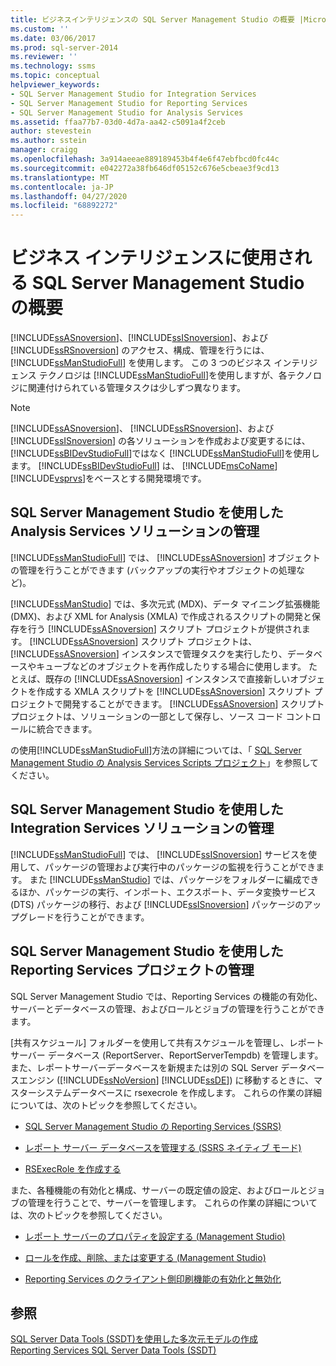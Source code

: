 ```yaml
---
title: ビジネスインテリジェンスの SQL Server Management Studio の概要 |Microsoft Docs
ms.custom: ''
ms.date: 03/06/2017
ms.prod: sql-server-2014
ms.reviewer: ''
ms.technology: ssms
ms.topic: conceptual
helpviewer_keywords:
- SQL Server Management Studio for Integration Services
- SQL Server Management Studio for Reporting Services
- SQL Server Management Studio for Analysis Services
ms.assetid: ffaa77b7-03d0-4d7a-aa42-c5091a4f2ceb
author: stevestein
ms.author: sstein
manager: craigg
ms.openlocfilehash: 3a914aeeae889189453b4f4e6f47ebfbcd0fc44c
ms.sourcegitcommit: e042272a38fb646df05152c676e5cbeae3f9cd13
ms.translationtype: MT
ms.contentlocale: ja-JP
ms.lasthandoff: 04/27/2020
ms.locfileid: "68892272"
---
```

# <a name="introduction-to-sql-server-management-studio-for-business-intelligence"></a>ビジネス インテリジェンスに使用される SQL Server Management Studio の概要
  [!INCLUDE[ssASnoversion](../includes/ssasnoversion-md.md)]、[!INCLUDE[ssISnoversion](../includes/ssisnoversion-md.md)]、および [!INCLUDE[ssRSnoversion](../includes/ssrsnoversion-md.md)] のアクセス、構成、管理を行うには、[!INCLUDE[ssManStudioFull](../includes/ssmanstudiofull-md.md)] を使用します。 この 3 つのビジネス インテリジェンス テクノロジは [!INCLUDE[ssManStudioFull](../includes/ssmanstudiofull-md.md)]を使用しますが、各テクノロジに関連付けられている管理タスクは少しずつ異なります。  
  
> [!NOTE]  
>  [!INCLUDE[ssASnoversion](../includes/ssasnoversion-md.md)]、 [!INCLUDE[ssRSnoversion](../includes/ssrsnoversion-md.md)]、および [!INCLUDE[ssISnoversion](../includes/ssisnoversion-md.md)] の各ソリューションを作成および変更するには、 [!INCLUDE[ssBIDevStudioFull](../includes/ssbidevstudiofull-md.md)]ではなく [!INCLUDE[ssManStudioFull](../includes/ssmanstudiofull-md.md)]を使用します。 [!INCLUDE[ssBIDevStudioFull](../includes/ssbidevstudiofull-md.md)] は、 [!INCLUDE[msCoName](../includes/msconame-md.md)][!INCLUDE[vsprvs](../includes/vsprvs-md.md)]をベースとする開発環境です。  
  
## <a name="managing-analysis-services-solutions-using-sql-server-management-studio"></a>SQL Server Management Studio を使用した Analysis Services ソリューションの管理  
 [!INCLUDE[ssManStudioFull](../includes/ssmanstudiofull-md.md)] では、 [!INCLUDE[ssASnoversion](../includes/ssasnoversion-md.md)] オブジェクトの管理を行うことができます (バックアップの実行やオブジェクトの処理など)。  
  
 [!INCLUDE[ssManStudio](../includes/ssmanstudio-md.md)] では、多次元式 (MDX)、データ マイニング拡張機能 (DMX)、および XML for Analysis (XMLA) で作成されるスクリプトの開発と保存を行う [!INCLUDE[ssASnoversion](../includes/ssasnoversion-md.md)] スクリプト プロジェクトが提供されます。 [!INCLUDE[ssASnoversion](../includes/ssasnoversion-md.md)] スクリプト プロジェクトは、 [!INCLUDE[ssASnoversion](../includes/ssasnoversion-md.md)] インスタンスで管理タスクを実行したり、データベースやキューブなどのオブジェクトを再作成したりする場合に使用します。 たとえば、既存の [!INCLUDE[ssASnoversion](../includes/ssasnoversion-md.md)] インスタンスで直接新しいオブジェクトを作成する XMLA スクリプトを [!INCLUDE[ssASnoversion](../includes/ssasnoversion-md.md)] スクリプト プロジェクトで開発することができます。 [!INCLUDE[ssASnoversion](../includes/ssasnoversion-md.md)] スクリプト プロジェクトは、ソリューションの一部として保存し、ソース コード コントロールに統合できます。  
  
 の使用[!INCLUDE[ssManStudioFull](../includes/ssmanstudiofull-md.md)]方法の詳細については、「 [SQL Server Management Studio の Analysis Services Scripts プロジェクト](https://docs.microsoft.com/analysis-services/instances/analysis-services-scripts-project-in-sql-server-management-studio)」を参照してください。  
  
## <a name="managing-integration-services-solutions-using-sql-server-management-studio"></a>SQL Server Management Studio を使用した Integration Services ソリューションの管理  
 [!INCLUDE[ssManStudioFull](../includes/ssmanstudiofull-md.md)] では、 [!INCLUDE[ssISnoversion](../includes/ssisnoversion-md.md)] サービスを使用して、パッケージの管理および実行中のパッケージの監視を行うことができます。 また [!INCLUDE[ssManStudio](../includes/ssmanstudio-md.md)] では、パッケージをフォルダーに編成できるほか、パッケージの実行、インポート、エクスポート、データ変換サービス (DTS) パッケージの移行、および [!INCLUDE[ssISnoversion](../includes/ssisnoversion-md.md)] パッケージのアップグレードを行うことができます。  
  
## <a name="managing-reporting-services-projects-using-sql-server-management-studio"></a>SQL Server Management Studio を使用した Reporting Services プロジェクトの管理  
 SQL Server Management Studio では、Reporting Services の機能の有効化、サーバーとデータベースの管理、およびロールとジョブの管理を行うことができます。  
  
 [共有スケジュール] フォルダーを使用して共有スケジュールを管理し、レポート サーバー データベース (ReportServer、ReportServerTempdb) を管理します。 また、レポートサーバーデータベースを新規または別の SQL Server データベースエンジン ([!INCLUDE[ssNoVersion](../includes/ssnoversion-md.md)] [!INCLUDE[ssDE](../includes/ssde-md.md)]) に移動するときに、マスターシステムデータベースに rsexecrole を作成します。 これらの作業の詳細については、次のトピックを参照してください。  
  
-   [SQL Server Management Studio の Reporting Services &#40;SSRS&#41;](../reporting-services/tools/reporting-services-in-sql-server-management-studio-ssrs.md)  
  
-   [レポート サーバー データベースを管理する &#40;SSRS ネイティブ モード&#41;](../reporting-services/report-server/report-server-database-ssrs-native-mode.md)  
  
-   [RSExecRole を作成する](../reporting-services/security/create-the-rsexecrole.md)  
  
 また、各種機能の有効化と構成、サーバーの既定値の設定、およびロールとジョブの管理を行うことで、サーバーを管理します。 これらの作業の詳細については、次のトピックを参照してください。  
  
-   [レポート サーバーのプロパティを設定する (Management Studio)](../reporting-services/tools/set-report-server-properties-management-studio.md)  
  
-   [ロールを作成、削除、または変更する (Management Studio)](../reporting-services/security/role-definitions-create-delete-or-modify.md)  
  
-   [Reporting Services のクライアント側印刷機能の有効化と無効化](../reporting-services/report-server/enable-and-disable-client-side-printing-for-reporting-services.md)  
  
## <a name="see-also"></a>参照  
 [SQL Server Data Tools &#40;SSDT&#41;を使用した多次元モデルの作成](https://docs.microsoft.com/analysis-services/multidimensional-models/creating-multidimensional-models-using-sql-server-data-tools-ssdt)   
 [Reporting Services SQL Server Data Tools &#40;SSDT&#41;](../reporting-services/tools/reporting-services-in-sql-server-data-tools-ssdt.md)  
  
  

